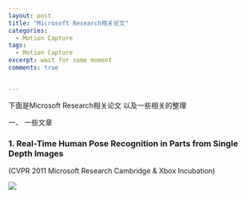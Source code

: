 ```yaml
---
layout: post
title: "Microsoft Research相关论文"
categories:
  - Motion Capture
tags:
  - Motion Capture
excerpt: wait for some moment
comments: true


---
```


下面是Microsoft Research相关论文 以及一些相关的整理

一、 一些文章

### 1. Real-Time Human Pose Recognition in Parts from Single Depth Images

(CVPR 2011    Microsoft Research Cambridge & Xbox Incubation)   



![](https://wangchenjun521.github.io/assets/images/2022_05_10/1.png)




